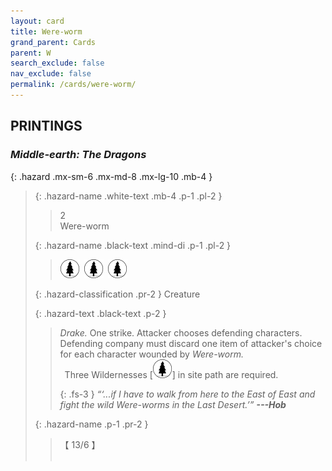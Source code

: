 ```yaml
---
layout: card
title: Were-worm
grand_parent: Cards
parent: W
search_exclude: false
nav_exclude: false
permalink: /cards/were-worm/
---
```


## PRINTINGS


### _Middle-earth: The Dragons_

{: .hazard .mx-sm-6 .mx-md-8 .mx-lg-10 .mb-4 }
> {: .hazard-name .white-text .mb-4 .p-1 .pl-2 }
> > <div class="hazard-mp">2</div>
> > <div class="card-name">Were-worm</div>
>
> {: .hazard-name .black-text .mind-di .p-1 .pl-2 }
> > ![](/assets/images/wilderness.svg)&ensp;![](/assets/images/wilderness.svg)&ensp;![](/assets/images/wilderness.svg)
>
> {: .hazard-classification .pr-2 }
> Creature
>
> {: .hazard-text .black-text .p-2 }
> > _Drake._ One strike. Attacker chooses defending characters. Defending company must discard one item of attacker's choice for each character wounded by _Were-worm._ <br>&ensp;Three Wildernesses \[![](/assets/images/wilderness.svg)] in site path are required. 
> > 
> > {: .fs-3 } 
> > _“‘...if I have to walk from here to the East of East and fight the wild Were-worms in the Last Desert.’”_ ***---&#65279;Hob*** 
>
> {: .hazard-name .p-1 .pr-2 }
> > <div class="card-shield">【 13/6 】</div>
> > <div class="card-corruption">&nbsp;</div>
